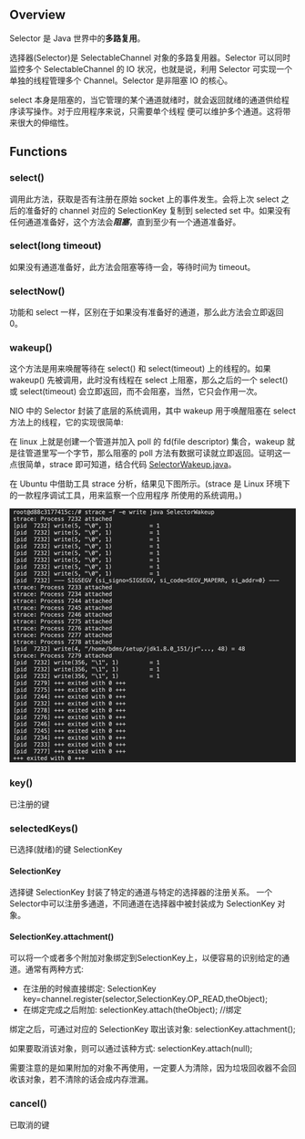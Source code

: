## Overview
Selector 是 Java 世界中的**多路复用**。

选择器(Selector)是 SelectableChannel 对象的多路复用器。Selector 可以同时监控多个 SelectableChannel 的 IO 
状况，也就是说，利用 Selector 可实现一个单独的线程管理多个 Channel。Selector 是非阻塞 IO 的核心。

select 本身是阻塞的，当它管理的某个通道就绪时，就会返回就绪的通道供给程序读写操作。对于应用程序来说，只需要单个线程
便可以维护多个通道。这将带来很大的伸缩性。

## Functions
### select() 
调用此方法，获取是否有注册在原始 socket 上的事件发生。会将上次 select 之后的准备好的 channel 对应的 SelectionKey 
复制到 selected set 中。如果没有任何通道准备好，这个方法会***阻塞***，直到至少有一个通道准备好。

### select(long timeout)
如果没有通道准备好，此方法会阻塞等待一会，等待时间为 timeout。

### selectNow()
功能和 select 一样，区别在于如果没有准备好的通道，那么此方法会立即返回 0。

### wakeup()
这个方法是用来唤醒等待在 select() 和 select(timeout) 上的线程的。如果 wakeup() 先被调用，此时没有线程在 select 
上阻塞，那么之后的一个 select() 或 select(timeout) 会立即返回，而不会阻塞，当然，它只会作用一次。

NIO 中的 Selector 封装了底层的系统调用，其中 wakeup 用于唤醒阻塞在 select 方法上的线程，它的实现很简单:

在 linux 上就是创建一个管道并加入 poll 的 fd(file descriptor) 集合，wakeup 就是往管道里写一个字节，那么阻塞的 
poll 方法有数据可读就立即返回。证明这一点很简单，strace 即可知道，结合代码
[SelectorWakeup.java](../../../../../bottomlevel/src/SelectorWakeup.java)。

在 Ubuntu 中借助工具 strace 分析，结果见下图所示。(strace 是 Linux 环境下的一款程序调试工具，用来监察一个应用程序
所使用的系统调用。)

![selector_wakeup.png](../../../../../pics/selector_wakeup.png)

### key()
已注册的键

### selectedKeys()
已选择(就绪)的键 SelectionKey

#### SelectionKey
选择键 SelectionKey 封装了特定的通道与特定的选择器的注册关系。
一个Selector中可以注册多通道，不同通道在选择器中被封装成为 SelectionKey 对象。

#### SelectionKey.attachment()
可以将一个或者多个附加对象绑定到SelectionKey上，以便容易的识别给定的通道。通常有两种方式:
- 在注册的时候直接绑定:
  SelectionKey key=channel.register(selector,SelectionKey.OP_READ,theObject); 
- 在绑定完成之后附加:
  selectionKey.attach(theObject); //绑定

绑定之后，可通过对应的 SelectionKey 取出该对象: selectionKey.attachment();

如果要取消该对象，则可以通过该种方式: selectionKey.attach(null);

需要注意的是如果附加的对象不再使用，一定要人为清除，因为垃圾回收器不会回收该对象，若不清除的话会成内存泄漏。

### cancel()
已取消的键